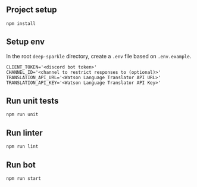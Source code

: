 ## Project setup
```
npm install
```

## Setup env
In the root `deep-sparkle` directory, create a `.env` file based on `.env.example`.

```
CLIENT_TOKEN='<discord bot token>'
CHANNEL_ID='<channel to restrict responses to (optional)>'
TRANSLATION_API_URL='<Watson Language Translator API URL>'
TRANSLATION_API_KEY='<Watson Language Translator API Key>'
```

## Run unit tests

```
npm run unit
```

## Run linter
```
npm run lint
```

## Run bot
```
npm run start
```